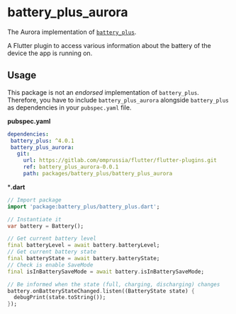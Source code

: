 # battery_plus_aurora

The Aurora implementation of [`battery_plus`](https://pub.dev/packages/battery_plus).

A Flutter plugin to access various information about the battery of the device the app is running on.

## Usage

This package is not an _endorsed_ implementation of `battery_plus`.
Therefore, you have to include `battery_plus_aurora`
alongside `battery_plus` as dependencies in your `pubspec.yaml` file.

**pubspec.yaml**

 ```yaml
dependencies:
  battery_plus: ^4.0.1
  battery_plus_aurora:
    git:
      url: https://gitlab.com/omprussia/flutter/flutter-plugins.git
      ref: battery_plus_aurora-0.0.1
      path: packages/battery_plus/battery_plus_aurora
 ```

***.dart**

```dart
// Import package
import 'package:battery_plus/battery_plus.dart';

// Instantiate it
var battery = Battery();

// Get current battery level
final batteryLevel = await battery.batteryLevel;
// Get current battery state
final batteryState = await battery.batteryState;
// Check is enable SaveMode
final isInBatterySaveMode = await battery.isInBatterySaveMode;

// Be informed when the state (full, charging, discharging) changes
battery.onBatteryStateChanged.listen((BatteryState state) {
  debugPrint(state.toString());
});
 ```
